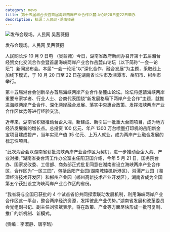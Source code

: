 ```yaml
---
category: news
title: 第十五届湘台会暨首届海峡两岸产业合作岳麓山论坛20日至22日举办
description: 稿源：人民网-湖南频道
---
```


![发布会现场。人民网 吴茜薇摄](http://hn.people.com.cn/NMediaFile/2021/1009/LOCAL202110092040000406387286410.jpg)

发布会现场。人民网 吴茜薇摄

人民网长沙 10 月 9 日电 （吴茜薇）今日，湖南省政府新闻办召开第十五届湘台经贸文化交流合作会暨首届海峡两岸产业合作岳麓山论坛（以下简称“一会一论坛”）新闻发布会。本届“一会一论坛”以“深化合作、融合发展”为主题，采取线上加线下模式，于 10 月 20 日至 22 日在湖南省长沙市及湘潭市、岳阳市、郴州市举行。

第十五届湘台会创新举办首届海峡两岸产业合作岳麓山论坛。论坛将邀请海峡两岸重要专家学者、行业人士、台商代表围绕“新发展格局下两岸产业合作”主题，就推进海峡两岸产业合作、深化两岸融合发展、落实中央惠台政策、发挥海峡两岸产业合作区优势等进行经验交流。

近年来，湖南省积极推动台企入湘，新建成、新引进一批重大台商项目，成为地方经济发展新的增长点。总投资 100 亿元、年产 1300 万台喷墨打印机的岳阳新金宝项目建成投产，当年实现产值 35 亿元、上万人就业，成为两岸产业融合发展的标志性项目。

“此次湘台会以湖南省获批海峡两岸产业合作区为契机，进一步推动台企入湘、产业对接。”湖南省委台湾工作办公室主任阳卫国介绍，今年 5 月 21 日，国务院台办、国家发改委、工信部、商务部正式批复同意在湖南省设立海峡两岸产业合作区，合作区为“一区三园”，包括岳阳产业园(湖南城陵矶新港区)、湘潭产业园（湘潭经济技术开发区）和郴州产业园（郴州高新技术产业开发区），湖南省成为全国第五个获批设立海峡两岸产业合作区的省份。

“我省将与全国已获批的 4 个试点省份共同探索联动发展机制，利用海峡两岸产业合作区这一平台，整合两岸经济资源，发挥彼此产业优势。”湖南省发展和改革委员会党组副书记、副主任刘崇斌表示，将在政策、产业等方面尽快形成一批可复制、推广的新机制、新模式。

(责编：李淑静、唐李晗)
